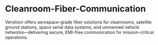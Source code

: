 # Cleanroom-Fiber-Communication
Versitron offers aerospace-grade fiber solutions for cleanrooms, satellite ground stations, space serial data systems, and unmanned vehicle networks—delivering secure, EMI-free communication for mission-critical operations.

